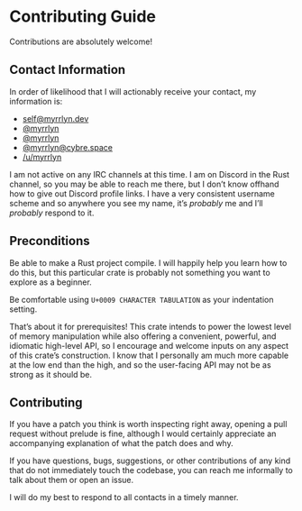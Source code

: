 # Contributing Guide

Contributions are absolutely welcome!

## Contact Information

In order of likelihood that I will actionably receive your contact, my
information is:

- [self@myrrlyn.dev](mailto:self@myrrlyn.dev)
- [@myrrlyn](//github.com/myrrlyn)
- [@myrrlyn](//twitter.com/myrrlyn)
- [@myrrlyn@cybre.space](//cybre.space/myrrlyn)
- [/u/myrrlyn](//reddit.com/u/myrrlyn)

I am not active on any IRC channels at this time. I am on Discord in the Rust
channel, so you may be able to reach me there, but I don’t know offhand how to
give out Discord profile links. I have a very consistent username scheme and so
anywhere you see my name, it’s *probably* me and I’ll *probably* respond to it.

## Preconditions

Be able to make a Rust project compile. I will happily help you learn how to do
this, but this particular crate is probably not something you want to explore as
a beginner.

Be comfortable using `U+0009 CHARACTER TABULATION` as your indentation setting.

That’s about it for prerequisites! This crate intends to power the lowest level
of memory manipulation while also offering a convenient, powerful, and idiomatic
high-level API, so I encourage and welcome inputs on any aspect of this crate’s
construction. I know that I personally am much more capable at the low end than
the high, and so the user-facing API may not be as strong as it should be.

## Contributing

If you have a patch you think is worth inspecting right away, opening a pull
request without prelude is fine, although I would certainly appreciate an
accompanying explanation of what the patch does and why.

If you have questions, bugs, suggestions, or other contributions of any kind
that do not immediately touch the codebase, you can reach me informally to talk
about them or open an issue.

I will do my best to respond to all contacts in a timely manner.
